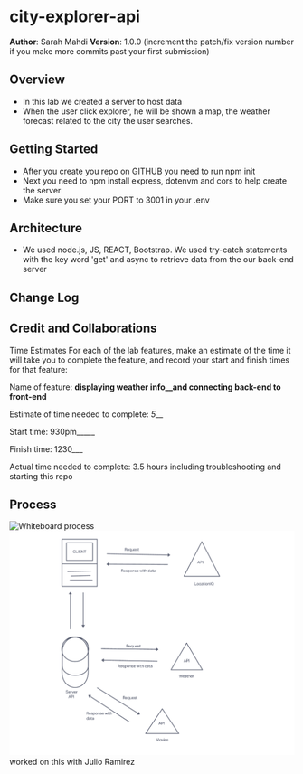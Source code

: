 # city-explorer-api


**Author**: Sarah Mahdi
**Version**: 1.0.0 (increment the patch/fix version number if you make more commits past your first submission)

## Overview

- In this lab we created a server to host data
- When the user click explorer, he will be shown a map, the weather forecast related to the city the user searches.

## Getting Started

- After you create you repo on GITHUB you need to run npm init
- Next you need to npm install express, dotenvm and cors to help create the server
- Make sure you set your PORT to 3001 in your .env

## Architecture

- We used node.js, JS, REACT, Bootstrap. We used try-catch statements with the key word 'get' and async to retrieve data from the our back-end server

## Change Log
<!-- Use this area to document the iterative changes made to your application as each feature is successfully implemented. Use time stamps. Here's an example:

01-01-2001 4:59pm - Application now has a fully-functional express server, with a GET route for the location resource. -->

## Credit and Collaborations
<!-- Give credit (and a link) to other people or resources that helped you build this application. -->
Time Estimates
For each of the lab features, make an estimate of the time it will take you to complete the feature, and record your start and finish times for that feature:

Name of feature: __displaying weather info__and connecting back-end to front-end__

Estimate of time needed to complete: _5___

Start time: 930pm_____

Finish time: 1230___

Actual time needed to complete: 3.5 hours including troubleshooting and starting this repo

## Process

![Whiteboard process](./CE-API.pngpng)
![Another Whiteboard](./API-server.png) worked on this with Julio Ramirez



